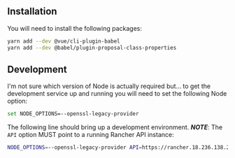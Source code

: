 ## Installation

You will need to install the following packages:
```sh
yarn add --dev @vue/cli-plugin-babel                                                             
yarn add --dev @babel/plugin-proposal-class-properties
```

## Development

I'm not sure which version of Node is actually required but... to get the development service up and running you will need to set the following Node option:
```sh
set NODE_OPTIONS=--openssl-legacy-provider
```

The following line should bring up a development environment.  ***NOTE***: The `API` option MUST point to a running Rancher API instance:
```sh
NODE_OPTIONS=--openssl-legacy-provider API=https://rancher.18.236.138.233.sslip.io yarn dev
```
